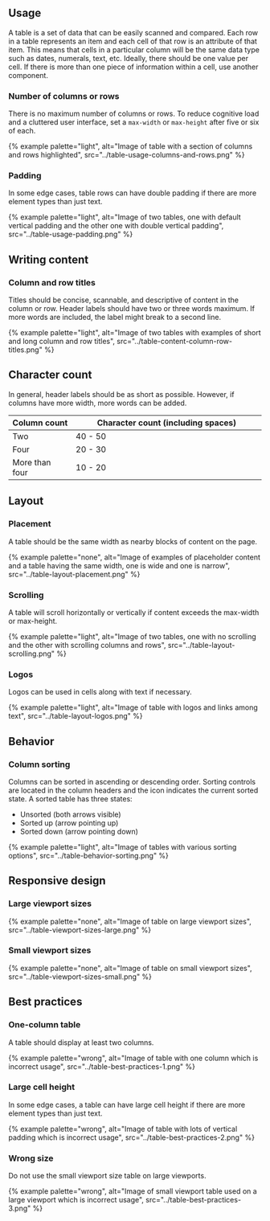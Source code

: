 ## Usage

A table is a set of data that can be easily scanned and compared. Each row in a table represents an item and each cell of that row is an attribute of that item. This means that cells in a particular column will be the same data type such as dates, numerals, text, etc. Ideally, there should be one value per cell. If there is more than one piece of information within a cell, use another component.

### Number of columns or rows

There is no maximum number of columns or rows. To reduce cognitive load and a cluttered user interface, set a `max-width` or `max-height` after five or six of each.

{% example palette="light",
           alt="Image of table with a section of columns and rows highlighted",
           src="../table-usage-columns-and-rows.png" %}

### Padding

In some edge cases, table rows can have double padding if there are more element types than just text.

{% example palette="light",
           alt="Image of two tables, one with default vertical padding and the other one with double vertical padding",
           src="../table-usage-padding.png" %}

## Writing content

### Column and row titles

Titles should be concise, scannable, and descriptive of content in the column or row. Header labels should have two or three words maximum. If more words are included, the label might break to a second line.

{% example palette="light",
           alt="Image of two tables with examples of short and long column and row titles",
           src="../table-content-column-row-titles.png" %}

## Character count

In general, header labels should be as short as possible. However, if columns have more width, more words can be added.

<rh-table>
  <table>
    <colgroup>
        <col style="width: 25%">
        <col>
    </colgroup>
    <thead>
      <tr>
        <th data-label="Column count" scope="col">Column count</th>
        <th data-label="Character count" scope="col">Character count (including spaces)</th>
      </tr>
    </thead>
    <tbody>
        <tr>
            <td data-label="Column count">Two</td>
            <td data-label="Character count">40 - 50</td>
        </tr>
        <tr>
            <td data-label="Column count">Four</td>
            <td data-label="Character count">20 - 30</td>
        </tr>
        <tr>
            <td data-label="Column count">More than four</td>
            <td data-label="Character count">10 - 20</td>
        </tr>
    </tbody>
  </table>
</rh-table>

<!-- | Column count {style="width: 50%" } | Character count |
| ---------------------------------- | --------------- |
| Two                                | 40 - 50         |
| Four                               | 20 - 30         |
| More than four                     | 10 - 20         | -->

## Layout

### Placement

A table should be the same width as nearby blocks of content on the page.

{% example palette="none",
           alt="Image of examples of placeholder content and a table having the same width, one is wide and one is narrow",
           src="../table-layout-placement.png" %}

### Scrolling

A table will scroll horizontally or vertically if content exceeds the max-width or max-height.

{% example palette="light",
           alt="Image of two tables, one with no scrolling and the other with scrolling columns and rows",
           src="../table-layout-scrolling.png" %}

### Logos

Logos can be used in cells along with text if necessary.

{% example palette="light",
           alt="Image of table with logos and links among text",
           src="../table-layout-logos.png" %}

## Behavior

### Column sorting

Columns can be sorted in ascending or descending order. Sorting controls are located in the column headers and the icon indicates the current sorted state. A sorted table has three states:

- Unsorted (both arrows visible)
- Sorted up (arrow pointing up)
- Sorted down (arrow pointing down)


{% example palette="light",
           alt="Image of tables with various sorting options",
           src="../table-behavior-sorting.png" %}

## Responsive design 

### Large viewport sizes 

{% example palette="none",
           alt="Image of table on large viewport sizes",
           src="../table-viewport-sizes-large.png" %}

### Small viewport sizes 

{% example palette="none",
           alt="Image of table on small viewport sizes",
           src="../table-viewport-sizes-small.png" %}

## Best practices

### One-column table

A table should display at least two columns.

{% example palette="wrong",
           alt="Image of table with one column which is incorrect usage",
           src="../table-best-practices-1.png" %}

### Large cell height

In some edge cases, a table can have large cell height if there are more element types than just text.

{% example palette="wrong",
           alt="Image of table with lots of vertical padding which is incorrect usage",
           src="../table-best-practices-2.png" %}

### Wrong size

Do not use the small viewport size table on large viewports.

{% example palette="wrong",
           alt="Image of small viewport table used on a large viewport which is incorrect usage",
           src="../table-best-practices-3.png" %}